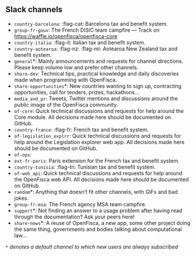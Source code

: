 Slack channels
--------------

- `country-barcelona`: :flag-cat: Barcelona tax and benefit system.
- `group-fr-gouv`: The French DISIC team campfire — Track on https://waffle.io/openfisca/openfisca-core
- `country-italia`: :flag-it: Italian tax and benefit system.
- `country-aotearoa`: :flag-nz: :flag-mi: Aotearoa New Zealand tax and benefit system.
- `general`*: Mainly announcements and requests for channel directions. Please keep volume low and prefer other channels.
- `share-dev`: Technical tips, practical knowledge and daily discoveries made when programming with OpenFisca.
- `share-opportunities`*: New countries wanting to sign up, contracting opportunities, call for tenders, prizes, hackathons…
- `media_and_pr`: Tweets, Twitter mentions and discussions around the public image of the OpenFisca community.
- `of-core`: Quick technical discussions and requests for help around the Core module. All decisions made here should be documented on GitHub.
- `country-france`: :flag-fr: French tax and benefit system.
- `of-legislation_explrr`: Quick technical discussions and requests for help around the Legislation explorer web app. All decisions made here should be documented on GitHub.
- `of-ops`:
- `ext-fr-paris`: Paris extension for the French tax and benefit system.
- `country-tunisia`: :flag-tn: Tunisian tax and benefit system.
- `of-web_api`: Quick technical discussions and requests for help around the OpenFisca web API. All decisions made here should be documented on GitHub.
- `random`*: Anything that doesn’t fit other channels, with GIFs and bad jokes.
- `group-fr-msa`: The French agency MSA team campfire.
- `support`*: Not finding an answer to a usage problem after having read through the documentation? Ask your peers here!
- `share-news`*: A reuse of OpenFisca, a new app, some other project doing the same thing, governments and bodies talking about computational law…

_`*` denotes a default channel to which new users are always subscribed_
